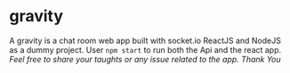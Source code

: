 
# gravity

A gravity is a chat room web app built with socket.io ReactJS and NodeJS as a dummy project.
User `npm start` to run both the Api and the react app.
_Feel free to share your taughts or any issue related to the app. Thank You_
